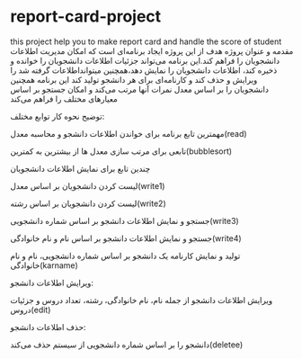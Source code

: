 # report-card-project
 this project help you to make report card and handle the score of student
مقدمه و عنوان پروژه
هدف از این پروژه ایجاد برنامه‌ای است که امکان مدیریت اطلاعات دانشجویان را فراهم کند.این برنامه می‌تواند جزئیات اطلاعات دانشجویان را خوانده و ذخیره کند، اطلاعات دانشجویان را نمایش دهد،همچنین میتوانداطلاعات گرفته شد را ویرایش و حذف کند و کارنامه‌ای برای هر دانشجو تولید کند
این برنامه همچنین دانشجویان را بر اساس معدل نمرات آنها مرتب می‌کند و امکان جستجو بر اساس 
معیارهای مختلف را فراهم می‌کند

توضیح نحوه کار توابع مختلف:

مهمترین تابع برنامه برای خواندن اطلاعات دانشجو و محاسبه معدل(read)

تابعی برای مرتب سازی معدل ها از بیشترین به کمترین(bubblesort)


چندین تابع برای نمایش اطلاعات دانشجویان 

لیست کردن دانشجویان بر اساس معدل(write1)

لیست کردن دانشجویان بر اساس رشته(write2)

جستجو و نمایش اطلاعات دانشجو بر اساس شماره دانشجویی(write3)

جستجو و نمایش اطلاعات دانشجو بر اساس نام و نام خانوادگی(write4)

تولید و نمایش کارنامه یک دانشجو بر اساس شماره دانشجویی، نام و نام خانوادگی(karname)

ویرایش اطلاعات دانشجو:

ویرایش اطلاعات دانشجو از جمله نام، نام خانوادگی، رشته، تعداد دروس و جزئیات دروس(edit)

حذف اطلاعات دانشجو:

دانشجو را بر اساس شماره دانشجویی از سیستم حذف می‌کند(deletee)